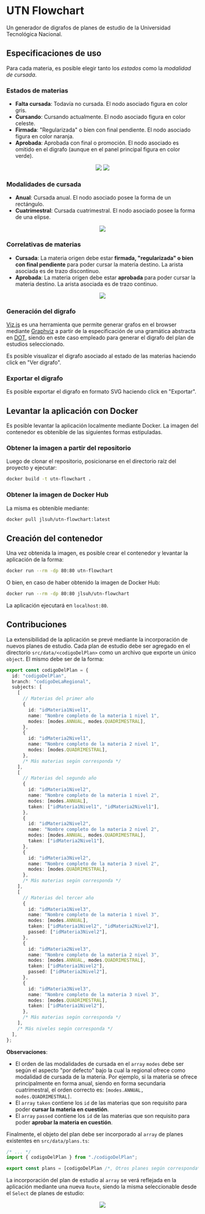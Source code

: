 # UTN Flowchart

Un generador de digrafos de planes de estudio de la Universidad Tecnológica Nacional.

## Especificaciones de uso

Para cada materia, es posible elegir tanto los _estados_ como la _modalidad de cursada_.

### Estados de materias

- **Falta cursada**: Todavía no cursada. El nodo asociado figura en color gris.
- **Cursando**: Cursando actualmente. El nodo asociado figura en color celeste.
- **Firmada**: "Regularizada" o bien con final pendiente. El nodo asociado figura en color naranja.
- **Aprobada**: Aprobada con final o promoción. El nodo asociado es omitido en el digrafo (aunque en el panel principal figura en color verde).

<p align="center">
  <img src="https://github.com/jlsuh/utn-flowchart/assets/38252227/953a2f6f-d743-4204-94fe-578cffee06f0">
  <img src="https://github.com/jlsuh/utn-flowchart/assets/38252227/9a4665e3-e272-4ee2-aa8d-7fd5574873d3">
</p>

### Modalidades de cursada

- **Anual**: Cursada anual. El nodo asociado posee la forma de un rectángulo.
- **Cuatrimestral**: Cursada cuatrimestral. El nodo asociado posee la forma de una elipse.

<p align="center">
  <img src="https://github.com/jlsuh/utn-flowchart/assets/38252227/345f01a4-a159-4cbb-ad1f-f34effeef077">
</p>

### Correlativas de materias

- **Cursada**: La materia origen debe estar **firmada, "regularizada" o bien con final pendiente** para poder cursar la materia destino. La arista asociada es de trazo discontinuo.
- **Aprobada**: La materia origen debe estar **aprobada** para poder cursar la materia destino. La arista asociada es de trazo continuo.

<p align="center">
  <img src="https://github.com/jlsuh/utn-flowchart/assets/38252227/7f9d26d3-806d-46e7-b2d7-83783a6d69e6">
</p>

### Generación del digrafo

[Viz.js](https://github.com/mdaines/viz-js) es una herramienta que permite generar grafos en el browser mediante [Graphviz](https://graphviz.org/) a partir de la especificación de una gramática abstracta en [DOT](https://graphviz.org/doc/info/lang.html), siendo en este caso empleado para generar el digrafo del plan de estudios seleccionado.

Es posible visualizar el digrafo asociado al estado de las materias haciendo click en "Ver digrafo".

### Exportar el digrafo

Es posible exportar el digrafo en formato SVG haciendo click en "Exportar".

## Levantar la aplicación con Docker

Es posible levantar la aplicación localmente mediante Docker. La imagen del contenedor es obtenible de las siguientes formas estipuladas.

### Obtener la imagen a partir del repositorio

Luego de clonar el repositorio, posicionarse en el directorio raíz del proyecto y ejecutar:

```bash
docker build -t utn-flowchart .
```

### Obtener la imagen de Docker Hub

La misma es obtenible mediante:

```bash
docker pull jlsuh/utn-flowchart:latest
```

## Creación del contenedor

Una vez obtenida la imagen, es posible crear el contenedor y levantar la aplicación de la forma:

```bash
docker run --rm -dp 80:80 utn-flowchart
```

O bien, en caso de haber obtenido la imagen de Docker Hub:

```bash
docker run --rm -dp 80:80 jlsuh/utn-flowchart
```

La aplicación ejecutará en `localhost:80`.

## Contribuciones

La extensibilidad de la aplicación se prevé mediante la incorporación de nuevos planes de estudio. Cada plan de estudio debe ser agregado en el directorio `src/data/<codigoDelPlan>` como un archivo que exporte un único `object`. El mismo debe ser de la forma:

```ts
export const codigoDelPlan = {
  id: "codigoDelPlan",
  branch: "codigoDeLaRegional",
  subjects: [
    [
      // Materias del primer año
      {
        id: "idMateria1Nivel1",
        name: "Nombre completo de la materia 1 nivel 1",
        modes: [modes.ANNUAL, modes.QUADRIMESTRAL],
      },
      {
        id: "idMateria2Nivel1",
        name: "Nombre completo de la materia 2 nivel 1",
        modes: [modes.QUADRIMESTRAL],
      },
      /* Más materias según corresponda */
    ],
    [
      // Materias del segundo año
      {
        id: "idMateria1Nivel2",
        name: "Nombre completo de la materia 1 nivel 2",
        modes: [modes.ANNUAL],
        taken: ["idMateria1Nivel1", "idMateria2Nivel1"],
      },
      {
        id: "idMateria2Nivel2",
        name: "Nombre completo de la materia 2 nivel 2",
        modes: [modes.ANNUAL, modes.QUADRIMESTRAL],
        taken: ["idMateria2Nivel1"],
      },
      {
        id: "idMateria3Nivel2",
        name: "Nombre completo de la materia 3 nivel 2",
        modes: [modes.QUADRIMESTRAL],
      },
      /* Más materias según corresponda */
    ],
    [
      // Materias del tercer año
      {
        id: "idMateria1Nivel3",
        name: "Nombre completo de la materia 1 nivel 3",
        modes: [modes.ANNUAL],
        taken: ["idMateria1Nivel2", "idMateria2Nivel2"],
        passed: ["idMateria3Nivel2"],
      },
      {
        id: "idMateria2Nivel3",
        name: "Nombre completo de la materia 2 nivel 3",
        modes: [modes.ANNUAL, modes.QUADRIMESTRAL],
        taken: ["idMateria1Nivel2"],
        passed: ["idMateria2Nivel2"],
      },
      {
        id: "idMateria3Nivel3",
        name: "Nombre completo de la materia 3 nivel 3",
        modes: [modes.QUADRIMESTRAL],
        taken: ["idMateria1Nivel2"],
      },
      /* Más materias según corresponda */
    ],
    /* Más niveles según corresponda */
  ],
};
```

**Observaciones**:

- El orden de las modalidades de cursada en el `array` `modes` debe ser según el aspecto "por defecto" bajo la cual la regional ofrece como modalidad de cursada de la materia. Por ejemplo, si la materia se ofrece principalmente en forma anual, siendo en forma secundaria cuatrimestral, el orden correcto es: `[modes.ANNUAL, modes.QUADRIMESTRAL]`.
- El `array` `taken` contiene los `id` de las materias que son requisito para poder **cursar la materia en cuestión**.
- El `array` `passed` contiene los `id` de las materias que son requisito para poder **aprobar la materia en cuestión**.

Finalmente, el objeto del plan debe ser incorporado al `array` de planes existentes en `src/data/plans.ts`:

```ts
/* ... */
import { codigoDelPlan } from "./codigoDelPlan";

export const plans = [codigoDelPlan /*, Otros planes según corresponda*/];
```

La incorporación del plan de estudio al `array` se verá reflejada en la aplicación mediante una nueva `Route`, siendo la misma seleccionable desde el `Select` de planes de estudio:

<p align="center">
  <img src="https://github.com/jlsuh/utn-flowchart/assets/38252227/9329e986-0b66-4d95-bd14-9837aac545f0">
</p>
